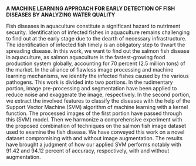 **A MACHINE LEARNING APPROACH FOR EARLY DETECTION OF FISH DISEASES BY ANALYZING WATER QUALITY**

Fish diseases in aquaculture constitute a significant hazard to nutriment security. Identification of infected fishes in aquaculture remains challenging to find out at the early stage due to the dearth of necessary infrastructure. The identification of infected fish timely is an obligatory step to thwart the spreading disease. In this work, we want to find out the salmon fish disease in aquaculture, as salmon aquaculture is the fastest-growing food production system globally, accounting for 70 percent (2.5 million tons) of the market. In the alliance of flawless image processing and machine learning mechanisms, we identify the infected fishes caused by the various pathogens. This work is divided into two portions. In the rudimentary portion, image pre-processing and segmentation have been applied to reduce noise and exaggerate the image, respectively. In the second portion, we extract the involved features to classify the diseases with the help of the Support Vector Machine (SVM) algorithm of machine learning with a kernel function. The processed images of the first portion have passed through this (SVM) model. Then we harmonize a comprehensive experiment with the proposed combination of techniques on the salmon fish image dataset used to examine the fish disease. We have conveyed this work on a novel dataset compromising with and without image augmentation. The results have brought a judgment of how our applied SVM performs notably with 91.42 and 94.12 percent of accuracy, respectively, with and without augmentation.
